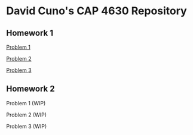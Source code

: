 # David Cuno's CAP 4630 Repository

Homework 1
----------
[Problem 1](./Problem1.ipynb)

[Problem 2](./Problem2.ipynb)

[Problem 3](./HW_1_Problem_3.ipynb)

Homework 2
----------
Problem 1 (WIP)

Problem 2 (WIP)

Problem 3 (WIP)
